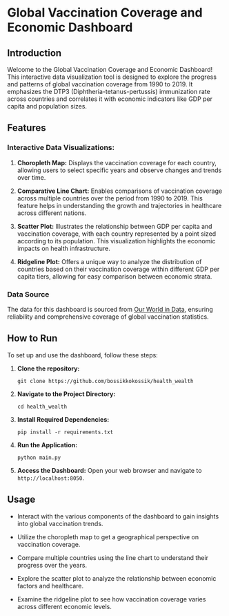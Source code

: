 # Global Vaccination Coverage and Economic Dashboard

## Introduction

Welcome to the Global Vaccination Coverage and Economic Dashboard! This interactive data visualization tool is designed to explore the progress and patterns of global vaccination coverage from 1990 to 2019. It emphasizes the DTP3 (Diphtheria-tetanus-pertussis) immunization rate across countries and correlates it with economic indicators like GDP per capita and population sizes.

## Features

### Interactive Data Visualizations:

1. **Choropleth Map:** Displays the vaccination coverage for each country, allowing users to select specific years and observe changes and trends over time.

2. **Comparative Line Chart:** Enables comparisons of vaccination coverage across multiple countries over the period from 1990 to 2019. This feature helps in understanding the growth and trajectories in healthcare across different nations.

3. **Scatter Plot:** Illustrates the relationship between GDP per capita and vaccination coverage, with each country represented by a point sized according to its population. This visualization highlights the economic impacts on health infrastructure.

4. **Ridgeline Plot:** Offers a unique way to analyze the distribution of countries based on their vaccination coverage within different GDP per capita tiers, allowing for easy comparison between economic strata.

### Data Source

The data for this dashboard is sourced from [Our World in Data](https://ourworldindata.org/vaccination), ensuring reliability and comprehensive coverage of global vaccination statistics.

## How to Run

To set up and use the dashboard, follow these steps:

1. **Clone the repository:**
    ```
    git clone https://github.com/bossikkokossik/health_wealth
    ```

2. **Navigate to the Project Directory:**
    ```
    cd health_wealth
    ```

3. **Install Required Dependencies:**
    ```
    pip install -r requirements.txt
    ```

4. **Run the Application:**
    ```
    python main.py
    ```

5. **Access the Dashboard:**
    Open your web browser and navigate to `http://localhost:8050`.

## Usage

- Interact with the various components of the dashboard to gain insights into global vaccination trends.

- Utilize the choropleth map to get a geographical perspective on vaccination coverage.

- Compare multiple countries using the line chart to understand their progress over the years.

- Explore the scatter plot to analyze the relationship between economic factors and healthcare.

- Examine the ridgeline plot to see how vaccination coverage varies across different economic levels.
